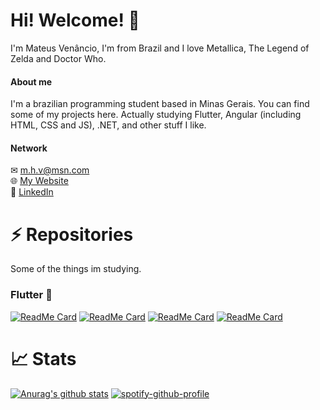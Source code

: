 # Hi! Welcome! 👋

I'm Mateus Venâncio, I'm from Brazil and I love Metallica, The Legend of Zelda and Doctor Who.

#### About me

I'm a brazilian programming student based in Minas Gerais. You can find some of my projects here. Actually studying Flutter, Angular (including HTML, CSS and JS), .NET, and other stuff I like.

#### Network

✉ m.h.v@msn.com  
🌐 [My Website](https://www.mateusvenancio.com.br)  
🔗 [LinkedIn](https://www.linkedin.com/in/mateushvenancio/)

# ⚡ Repositories

Some of the things im studying.

### Flutter 💙

[![ReadMe Card](https://github-readme-stats.vercel.app/api/pin/?username=mateushvenancio&repo=pomodoro_timer)](https://github.com/mateushvenancio/pomodoro_timer)
[![ReadMe Card](https://github-readme-stats.vercel.app/api/pin/?username=mateushvenancio&repo=pokedex)](https://github.com/mateushvenancio/pokedex)
[![ReadMe Card](https://github-readme-stats.vercel.app/api/pin/?username=mateushvenancio&repo=mytoptracks)](https://github.com/mateushvenancio/mytoptracks)
[![ReadMe Card](https://github-readme-stats.vercel.app/api/pin/?username=mateushvenancio&repo=appetit)](https://github.com/mateushvenancio/appetit)

# 📈 Stats

[![Anurag's github stats](https://github-readme-stats.vercel.app/api?username=mateushvenancio&show_icons=true&theme=tokyonight)](https://github.com/mateushvenancio/)
[![spotify-github-profile](https://spotify-github-profile.vercel.app/api/view?uid=12177547293&cover_image=true&theme=default)](https://github.com/kittinan/spotify-github-profile)
